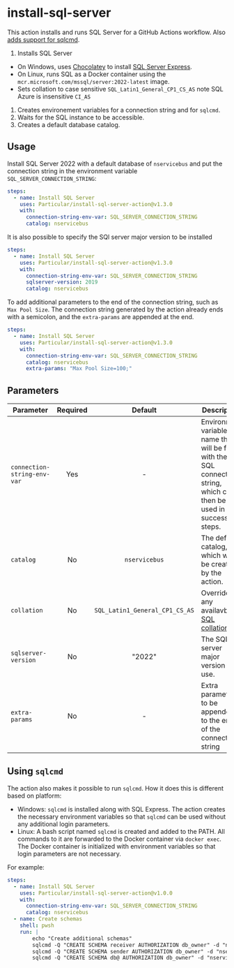 # install-sql-server

This action installs and runs SQL Server for a GitHub Actions workflow. Also [adds support for sqlcmd](#using-sqlcmd).

1. Installs SQL Server
  * On Windows, uses [Chocolatey](https://chocolatey.org/) to install [SQL Server Express](https://community.chocolatey.org/packages/sql-server-express).
  * On Linux, runs SQL as a Docker container using the `mcr.microsoft.com/mssql/server:2022-latest` image.
  * Sets collation to case sensitive `SQL_Latin1_General_CP1_CS_AS` note SQL Azure is insensitive `CI_AS`
1. Creates environement variables for a connection string and for `sqlcmd`.
1. Waits for the SQL instance to be accessible.
1. Creates a default database catalog.

## Usage

Install SQL Server 2022 with a default database of `nservicebus` and put the connection string in the environment variable `SQL_SERVER_CONNECTION_STRING`:

```yaml
steps:
  - name: Install SQL Server
    uses: Particular/install-sql-server-action@v1.3.0
    with:
      connection-string-env-var: SQL_SERVER_CONNECTION_STRING
      catalog: nservicebus
```

It is also possible to specify the SQl server major version to be installed

```yaml
steps:
  - name: Install SQL Server
    uses: Particular/install-sql-server-action@v1.3.0
    with:
      connection-string-env-var: SQL_SERVER_CONNECTION_STRING
      sqlserver-version: 2019
      catalog: nservicebus
```

To add additional parameters to the end of the connection string, such as `Max Pool Size`. The connection string generated by the action already ends with a semicolon, and the `extra-params` are appended at the end.

```yaml
steps:
  - name: Install SQL Server
    uses: Particular/install-sql-server-action@v1.3.0
    with:
      connection-string-env-var: SQL_SERVER_CONNECTION_STRING
      catalog: nservicebus
      extra-params: "Max Pool Size=100;"
```

## Parameters

| Parameter | Required | Default | Description |
|-|:-:|:-:|-|
| `connection-string-env-var` | Yes | - | Environment variable name that will be filled with the SQL connection string, which can then be used in successive steps. |
| `catalog` | No | `nservicebus` | The default catalog, which will be created by the action. |
| `collation` | No | `SQL_Latin1_General_CP1_CS_AS` | Override to any availavble [SQL collation.](https://learn.microsoft.com/en-us/sql/relational-databases/collations/collation-and-unicode-support?view=sql-server-ver17)|
| `sqlserver-version` | No | "2022" | The SQL server major version to use. |
| `extra-params` | No | - | Extra parameters to be appended to the end of the connection string |

## Using `sqlcmd`

The action also makes it possible to run `sqlcmd`. How it does this is different based on platform:

- Windows: `sqlcmd` is installed along with SQL Express. The action creates the necessary environment variables so that `sqlcmd` can be used without any additional login parameters.
- Linux: A bash script named `sqlcmd` is created and added to the PATH. All commands to it are forwarded to the Docker container via `docker exec`. The Docker container is initialized with environment variables so that login parameters are not necessary.

For example:

```yaml
steps:
  - name: Install SQL Server
    uses: Particular/install-sql-server-action@v1.0.0
    with:
      connection-string-env-var: SQL_SERVER_CONNECTION_STRING
      catalog: nservicebus
  - name: Create schemas
    shell: pwsh
    run: |
        echo "Create additional schemas"
        sqlcmd -Q "CREATE SCHEMA receiver AUTHORIZATION db_owner" -d "nservicebus"
        sqlcmd -Q "CREATE SCHEMA sender AUTHORIZATION db_owner" -d "nservicebus"
        sqlcmd -Q "CREATE SCHEMA db@ AUTHORIZATION db_owner" -d "nservicebus"
```
